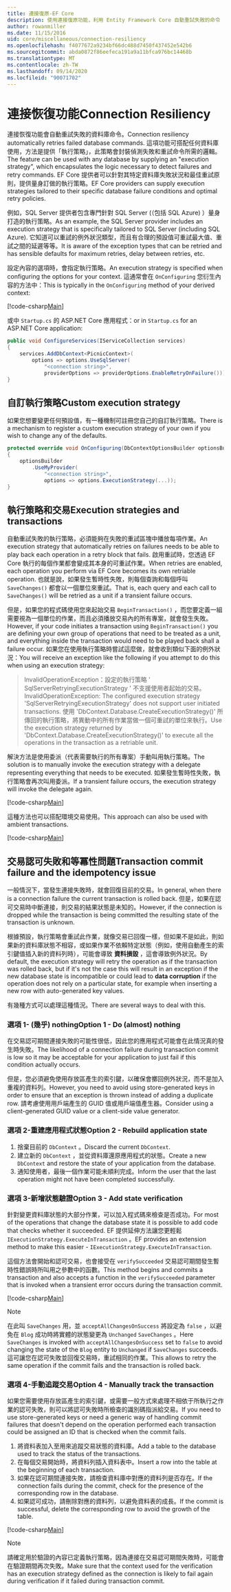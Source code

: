 ```yaml
---
title: 連接復原-EF Core
description: 使用連接復原功能，利用 Entity Framework Core 自動重試失敗的命令
author: rowanmiller
ms.date: 11/15/2016
uid: core/miscellaneous/connection-resiliency
ms.openlocfilehash: f4077672a9234bf66dc488d7450f437452e542b6
ms.sourcegitcommit: abda0872f86eefeca191a9a11bfca976bc14468b
ms.translationtype: MT
ms.contentlocale: zh-TW
ms.lasthandoff: 09/14/2020
ms.locfileid: "90071702"
---
```

# <a name="connection-resiliency"></a><span data-ttu-id="0a2da-103">連接恢復功能</span><span class="sxs-lookup"><span data-stu-id="0a2da-103">Connection Resiliency</span></span>

<span data-ttu-id="0a2da-104">連接恢復功能會自動重試失敗的資料庫命令。</span><span class="sxs-lookup"><span data-stu-id="0a2da-104">Connection resiliency automatically retries failed database commands.</span></span> <span data-ttu-id="0a2da-105">這項功能可搭配任何資料庫使用，方法是提供「執行策略」，此策略會封裝偵測失敗和重試命令所需的邏輯。</span><span class="sxs-lookup"><span data-stu-id="0a2da-105">The feature can be used with any database by supplying an "execution strategy", which encapsulates the logic necessary to detect failures and retry commands.</span></span> <span data-ttu-id="0a2da-106">EF Core 提供者可以針對其特定資料庫失敗狀況和最佳重試原則，提供量身訂做的執行策略。</span><span class="sxs-lookup"><span data-stu-id="0a2da-106">EF Core providers can supply execution strategies tailored to their specific database failure conditions and optimal retry policies.</span></span>

<span data-ttu-id="0a2da-107">例如，SQL Server 提供者包含專門針對 SQL Server (（包括 SQL Azure) ）量身打造的執行策略。</span><span class="sxs-lookup"><span data-stu-id="0a2da-107">As an example, the SQL Server provider includes an execution strategy that is specifically tailored to SQL Server (including SQL Azure).</span></span> <span data-ttu-id="0a2da-108">它知道可以重試的例外狀況類型，而且有合理的預設值可重試最大值、重試之間的延遲等等。</span><span class="sxs-lookup"><span data-stu-id="0a2da-108">It is aware of the exception types that can be retried and has sensible defaults for maximum retries, delay between retries, etc.</span></span>

<span data-ttu-id="0a2da-109">設定內容的選項時，會指定執行策略。</span><span class="sxs-lookup"><span data-stu-id="0a2da-109">An execution strategy is specified when configuring the options for your context.</span></span> <span data-ttu-id="0a2da-110">這通常會在 `OnConfiguring` 您衍生內容的方法中：</span><span class="sxs-lookup"><span data-stu-id="0a2da-110">This is typically in the `OnConfiguring` method of your derived context:</span></span>

[!code-csharp[Main](../../../samples/core/Miscellaneous/ConnectionResiliency/Program.cs#OnConfiguring)]

<span data-ttu-id="0a2da-111">或中 `Startup.cs` 的 ASP.NET Core 應用程式：</span><span class="sxs-lookup"><span data-stu-id="0a2da-111">or in `Startup.cs` for an ASP.NET Core application:</span></span>

``` csharp
public void ConfigureServices(IServiceCollection services)
{
    services.AddDbContext<PicnicContext>(
        options => options.UseSqlServer(
            "<connection string>",
            providerOptions => providerOptions.EnableRetryOnFailure()));
}
```

## <a name="custom-execution-strategy"></a><span data-ttu-id="0a2da-112">自訂執行策略</span><span class="sxs-lookup"><span data-stu-id="0a2da-112">Custom execution strategy</span></span>

<span data-ttu-id="0a2da-113">如果您想要變更任何預設值，有一種機制可註冊您自己的自訂執行策略。</span><span class="sxs-lookup"><span data-stu-id="0a2da-113">There is a mechanism to register a custom execution strategy of your own if you wish to change any of the defaults.</span></span>

``` csharp
protected override void OnConfiguring(DbContextOptionsBuilder optionsBuilder)
{
    optionsBuilder
        .UseMyProvider(
            "<connection string>",
            options => options.ExecutionStrategy(...));
}
```

## <a name="execution-strategies-and-transactions"></a><span data-ttu-id="0a2da-114">執行策略和交易</span><span class="sxs-lookup"><span data-stu-id="0a2da-114">Execution strategies and transactions</span></span>

<span data-ttu-id="0a2da-115">自動重試失敗的執行策略，必須能夠在失敗的重試區塊中播放每項作業。</span><span class="sxs-lookup"><span data-stu-id="0a2da-115">An execution strategy that automatically retries on failures needs to be able to play back each operation in a retry block that fails.</span></span> <span data-ttu-id="0a2da-116">啟用重試時，您透過 EF Core 執行的每個作業都會變成其本身的可重試作業。</span><span class="sxs-lookup"><span data-stu-id="0a2da-116">When retries are enabled, each operation you perform via EF Core becomes its own retriable operation.</span></span> <span data-ttu-id="0a2da-117">也就是說，如果發生暫時性失敗，則每個查詢和每個呼叫 `SaveChanges()` 都會以一個單位來重試。</span><span class="sxs-lookup"><span data-stu-id="0a2da-117">That is, each query and each call to `SaveChanges()` will be retried as a unit if a transient failure occurs.</span></span>

<span data-ttu-id="0a2da-118">但是，如果您的程式碼使用您來起始交易 `BeginTransaction()` ，而您要定義一組需要視為一個單位的作業，而且必須播放交易內的所有專案，就會發生失敗。</span><span class="sxs-lookup"><span data-stu-id="0a2da-118">However, if your code initiates a transaction using `BeginTransaction()` you are defining your own group of operations that need to be treated as a unit, and everything inside the transaction would need to be played back shall a failure occur.</span></span> <span data-ttu-id="0a2da-119">如果您在使用執行策略時嘗試這麼做，就會收到類似下面的例外狀況：</span><span class="sxs-lookup"><span data-stu-id="0a2da-119">You will receive an exception like the following if you attempt to do this when using an execution strategy:</span></span>

> <span data-ttu-id="0a2da-120">InvalidOperationException：設定的執行策略 ' SqlServerRetryingExecutionStrategy ' 不支援使用者起始的交易。</span><span class="sxs-lookup"><span data-stu-id="0a2da-120">InvalidOperationException: The configured execution strategy 'SqlServerRetryingExecutionStrategy' does not support user initiated transactions.</span></span> <span data-ttu-id="0a2da-121">使用 'DbContext.Database.CreateExecutionStrategy()' 所傳回的執行策略，將異動中的所有作業當做一個可重試的單位來執行。</span><span class="sxs-lookup"><span data-stu-id="0a2da-121">Use the execution strategy returned by 'DbContext.Database.CreateExecutionStrategy()' to execute all the operations in the transaction as a retriable unit.</span></span>

<span data-ttu-id="0a2da-122">解決方法是使用委派（代表需要執行的所有專案）手動叫用執行策略。</span><span class="sxs-lookup"><span data-stu-id="0a2da-122">The solution is to manually invoke the execution strategy with a delegate representing everything that needs to be executed.</span></span> <span data-ttu-id="0a2da-123">如果發生暫時性失敗，執行策略會再次叫用委派。</span><span class="sxs-lookup"><span data-stu-id="0a2da-123">If a transient failure occurs, the execution strategy will invoke the delegate again.</span></span>

[!code-csharp[Main](../../../samples/core/Miscellaneous/ConnectionResiliency/Program.cs#ManualTransaction)]

<span data-ttu-id="0a2da-124">這種方法也可以搭配環境交易使用。</span><span class="sxs-lookup"><span data-stu-id="0a2da-124">This approach can also be used with ambient transactions.</span></span>

[!code-csharp[Main](../../../samples/core/Miscellaneous/ConnectionResiliency/Program.cs#AmbientTransaction)]

## <a name="transaction-commit-failure-and-the-idempotency-issue"></a><span data-ttu-id="0a2da-125">交易認可失敗和等冪性問題</span><span class="sxs-lookup"><span data-stu-id="0a2da-125">Transaction commit failure and the idempotency issue</span></span>

<span data-ttu-id="0a2da-126">一般情況下，當發生連接失敗時，就會回復目前的交易。</span><span class="sxs-lookup"><span data-stu-id="0a2da-126">In general, when there is a connection failure the current transaction is rolled back.</span></span> <span data-ttu-id="0a2da-127">但是，如果在認可交易時中斷連接，則交易的結果狀態是未知的。</span><span class="sxs-lookup"><span data-stu-id="0a2da-127">However, if the connection is dropped while the transaction is being committed the resulting state of the transaction is unknown.</span></span> 

<span data-ttu-id="0a2da-128">根據預設，執行策略會重試此作業，就像交易已回復一樣，但如果不是如此，則如果新的資料庫狀態不相容，或如果作業不依賴特定狀態（例如，使用自動產生的索引鍵值插入新的資料列時），可能會導致 **資料損毀** ，這會導致例外狀況。</span><span class="sxs-lookup"><span data-stu-id="0a2da-128">By default, the execution strategy will retry the operation as if the transaction was rolled back, but if it's not the case this will result in an exception if the new database state is incompatible or could lead to **data corruption** if the operation does not rely on a particular state, for example when inserting a new row with auto-generated key values.</span></span>

<span data-ttu-id="0a2da-129">有幾種方式可以處理這種情況。</span><span class="sxs-lookup"><span data-stu-id="0a2da-129">There are several ways to deal with this.</span></span>

### <a name="option-1---do-almost-nothing"></a><span data-ttu-id="0a2da-130">選項 1- (幾乎) nothing</span><span class="sxs-lookup"><span data-stu-id="0a2da-130">Option 1 - Do (almost) nothing</span></span>

<span data-ttu-id="0a2da-131">在交易認可期間連接失敗的可能性很低，因此您的應用程式可能會在此情況真的發生時失敗。</span><span class="sxs-lookup"><span data-stu-id="0a2da-131">The likelihood of a connection failure during transaction commit is low so it may be acceptable for your application to just fail if this condition actually occurs.</span></span>

<span data-ttu-id="0a2da-132">但是，您必須避免使用存放區產生的索引鍵，以確保會擲回例外狀況，而不是加入重複的資料列。</span><span class="sxs-lookup"><span data-stu-id="0a2da-132">However, you need to avoid using store-generated keys in order to ensure that an exception is thrown instead of adding a duplicate row.</span></span> <span data-ttu-id="0a2da-133">請考慮使用用戶端產生的 GUID 值或用戶端值產生器。</span><span class="sxs-lookup"><span data-stu-id="0a2da-133">Consider using a client-generated GUID value or a client-side value generator.</span></span>

### <a name="option-2---rebuild-application-state"></a><span data-ttu-id="0a2da-134">選項 2-重建應用程式狀態</span><span class="sxs-lookup"><span data-stu-id="0a2da-134">Option 2 - Rebuild application state</span></span>

1. <span data-ttu-id="0a2da-135">捨棄目前的 `DbContext` 。</span><span class="sxs-lookup"><span data-stu-id="0a2da-135">Discard the current `DbContext`.</span></span>
2. <span data-ttu-id="0a2da-136">建立新的 `DbContext` ，並從資料庫還原應用程式的狀態。</span><span class="sxs-lookup"><span data-stu-id="0a2da-136">Create a new `DbContext` and restore the state of your application from the database.</span></span>
3. <span data-ttu-id="0a2da-137">通知使用者，最後一個作業可能未順利完成。</span><span class="sxs-lookup"><span data-stu-id="0a2da-137">Inform the user that the last operation might not have been completed successfully.</span></span>

### <a name="option-3---add-state-verification"></a><span data-ttu-id="0a2da-138">選項 3-新增狀態驗證</span><span class="sxs-lookup"><span data-stu-id="0a2da-138">Option 3 - Add state verification</span></span>

<span data-ttu-id="0a2da-139">針對變更資料庫狀態的大部分作業，可以加入程式碼來檢查是否成功。</span><span class="sxs-lookup"><span data-stu-id="0a2da-139">For most of the operations that change the database state it is possible to add code that checks whether it succeeded.</span></span> <span data-ttu-id="0a2da-140">EF 提供延伸方法讓您更輕鬆 `IExecutionStrategy.ExecuteInTransaction` 。</span><span class="sxs-lookup"><span data-stu-id="0a2da-140">EF provides an extension method to make this easier - `IExecutionStrategy.ExecuteInTransaction`.</span></span>

<span data-ttu-id="0a2da-141">這個方法會開始和認可交易，也會接受在 `verifySucceeded` 交易認可期間發生暫時性錯誤時所叫用之參數中的函數。</span><span class="sxs-lookup"><span data-stu-id="0a2da-141">This method begins and commits a transaction and also accepts a function in the `verifySucceeded` parameter that is invoked when a transient error occurs during the transaction commit.</span></span>

[!code-csharp[Main](../../../samples/core/Miscellaneous/ConnectionResiliency/Program.cs#Verification)]

> [!NOTE]
> <span data-ttu-id="0a2da-142">在此叫 `SaveChanges` 用，並 `acceptAllChangesOnSuccess` 將設定為 `false` ，以避免在 `Blog` 成功時將實體的狀態變更為 `Unchanged` `SaveChanges` 。</span><span class="sxs-lookup"><span data-stu-id="0a2da-142">Here `SaveChanges` is invoked with `acceptAllChangesOnSuccess` set to `false` to avoid changing the state of the `Blog` entity to `Unchanged` if `SaveChanges` succeeds.</span></span> <span data-ttu-id="0a2da-143">這可讓您在認可失敗並回復交易時，重試相同的作業。</span><span class="sxs-lookup"><span data-stu-id="0a2da-143">This allows to retry the same operation if the commit fails and the transaction is rolled back.</span></span>

### <a name="option-4---manually-track-the-transaction"></a><span data-ttu-id="0a2da-144">選項 4-手動追蹤交易</span><span class="sxs-lookup"><span data-stu-id="0a2da-144">Option 4 - Manually track the transaction</span></span>

<span data-ttu-id="0a2da-145">如果您需要使用存放區產生的索引鍵，或需要一般方式來處理不相依于所執行之作業的認可失敗，則可以將認可失敗時所檢查的識別碼指派給交易。</span><span class="sxs-lookup"><span data-stu-id="0a2da-145">If you need to use store-generated keys or need a generic way of handling commit failures that doesn't depend on the operation performed each transaction could be assigned an ID that is checked when the commit fails.</span></span>

1. <span data-ttu-id="0a2da-146">將資料表加入至用來追蹤交易狀態的資料庫。</span><span class="sxs-lookup"><span data-stu-id="0a2da-146">Add a table to the database used to track the status of the transactions.</span></span>
2. <span data-ttu-id="0a2da-147">在每個交易開始時，將資料列插入資料表中。</span><span class="sxs-lookup"><span data-stu-id="0a2da-147">Insert a row into the table at the beginning of each transaction.</span></span>
3. <span data-ttu-id="0a2da-148">如果在認可期間連接失敗，請檢查資料庫中對應的資料列是否存在。</span><span class="sxs-lookup"><span data-stu-id="0a2da-148">If the connection fails during the commit, check for the presence of the corresponding row in the database.</span></span>
4. <span data-ttu-id="0a2da-149">如果認可成功，請刪除對應的資料列，以避免資料表的成長。</span><span class="sxs-lookup"><span data-stu-id="0a2da-149">If the commit is successful, delete the corresponding row to avoid the growth of the table.</span></span>

[!code-csharp[Main](../../../samples/core/Miscellaneous/ConnectionResiliency/Program.cs#Tracking)]

> [!NOTE]
> <span data-ttu-id="0a2da-150">請確定用於驗證的內容已定義執行策略，因為連接在交易認可期間失敗時，可能會在驗證期間再次失敗。</span><span class="sxs-lookup"><span data-stu-id="0a2da-150">Make sure that the context used for the verification has an execution strategy defined as the connection is likely to fail again during verification if it failed during transaction commit.</span></span>

